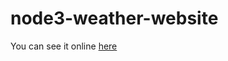 # node3-weather-website

You can see it online [here](https://carreau-node3-wheater-app.herokuapp.com/)
